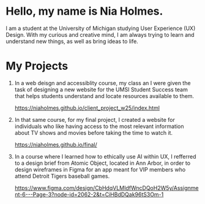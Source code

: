 # Hello, my name is Nia Holmes.

I am a student at the University of Michigan studying User Experience (UX) Design. With my curious and creative mind, I am always trying to learn and understand new things, as
well as bring ideas to life.

# My Projects

1. In a web deisgn and accessiblity course, my class an I were given the task of designing a new website for the UMSI Student Success team that helps students understand and locate resources available to them.

      https://niaholmes.github.io/client_project_w25/index.html

2. In that same course, for my final project, I created a website for individuals who like having access to the most relevant information about TV shows and movies before taking the time to watch it.

      https://niaholmes.github.io/final/

3. In a course where I learned how to ethically use AI within UX, I refferred to a design brief from Atomic Object, located in Ann Arbor, in order to design wireframes in Figma for an app meant for VIP members who attend Detroit Tigers baseball games.

      https://www.figma.com/design/CbHdqVLMIdfWncDQoH2W5y/Assignment-6---Page-3?node-id=2062-2&t=CiHBdDQak96tS3Om-1
